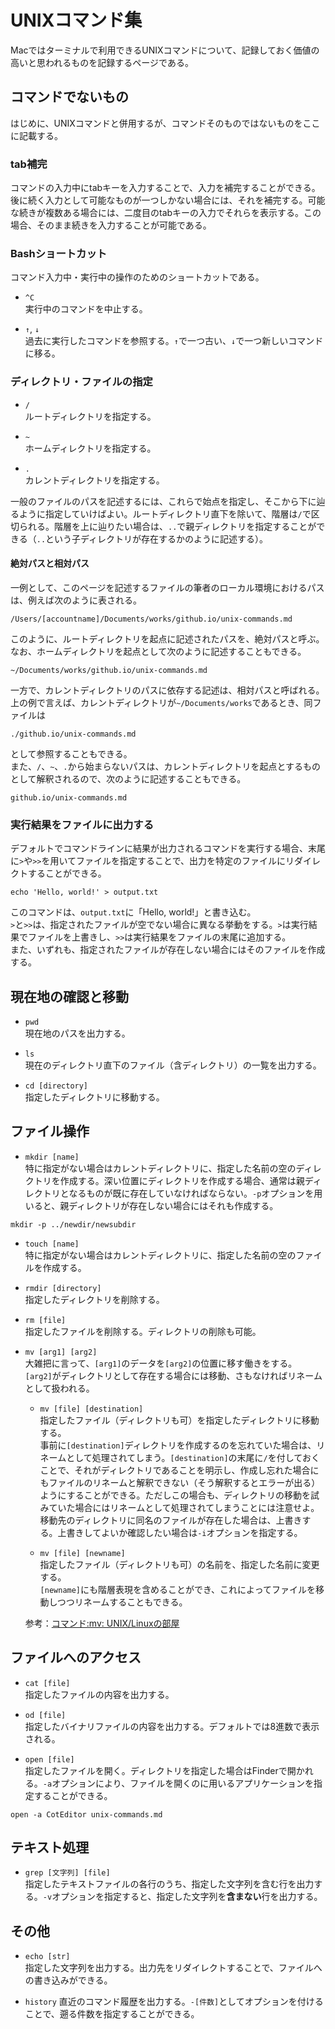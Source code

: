# UNIXコマンド集
Macではターミナルで利用できるUNIXコマンドについて、記録しておく価値の高いと思われるものを記録するページである。  
<!-- [よく使うLinuxコマンド - Qiita](https://qiita.com/arene-calix/items/41d8d4ba572f1d652727) -->
<!-- [Bashショートカットキー - Qiita](https://qiita.com/takayu90/items/011a674b0a903572a50c) -->

## コマンドでないもの
はじめに、UNIXコマンドと併用するが、コマンドそのものではないものをここに記載する。

### tab補完
コマンドの入力中にtabキーを入力することで、入力を補完することができる。後に続く入力として可能なものが一つしかない場合には、それを補完する。可能な続きが複数ある場合には、二度目のtabキーの入力でそれらを表示する。この場合、そのまま続きを入力することが可能である。

### Bashショートカット
コマンド入力中・実行中の操作のためのショートカットである。
* `^C`  
実行中のコマンドを中止する。

* `↑`, `↓`  
過去に実行したコマンドを参照する。`↑`で一つ古い、`↓`で一つ新しいコマンドに移る。

### ディレクトリ・ファイルの指定
* `/`  
ルートディレクトリを指定する。

* `~`  
ホームディレクトリを指定する。

* `.`  
カレントディレクトリを指定する。

一般のファイルのパスを記述するには、これらで始点を指定し、そこから下に辿るように指定していけばよい。ルートディレクトリ直下を除いて、階層は`/`で区切られる。階層を上に辿りたい場合は、`..`で親ディレクトリを指定することができる（`..`という子ディレクトリが存在するかのように記述する）。

#### 絶対パスと相対パス
一例として、このページを記述するファイルの筆者のローカル環境におけるパスは、例えば次のように表される。
```
/Users/[accountname]/Documents/works/github.io/unix-commands.md
```
このように、ルートディレクトリを起点に記述されたパスを、絶対パスと呼ぶ。なお、ホームディレクトリを起点として次のように記述することもできる。
```
~/Documents/works/github.io/unix-commands.md
```

一方で、カレントディレクトリのパスに依存する記述は、相対パスと呼ばれる。上の例で言えば、カレントディレクトリが`~/Documents/works`であるとき、同ファイルは
```
./github.io/unix-commands.md
```
として参照することもできる。  
また、`/`、`~`、`.`から始まらないパスは、カレントディレクトリを起点とするものとして解釈されるので、次のように記述することもできる。
```
github.io/unix-commands.md
```

### 実行結果をファイルに出力する
デフォルトでコマンドラインに結果が出力されるコマンドを実行する場合、末尾に`>`や`>>`を用いてファイルを指定することで、出力を特定のファイルにリダイレクトすることができる。
```
echo 'Hello, world!' > output.txt
```
このコマンドは、`output.txt`に「Hello, world!」と書き込む。  
`>`と`>>`は、指定されたファイルが空でない場合に異なる挙動をする。`>`は実行結果でファイルを上書きし、`>>`は実行結果をファイルの末尾に追加する。  
また、いずれも、指定されたファイルが存在しない場合にはそのファイルを作成する。


## 現在地の確認と移動
* `pwd`  
現在地のパスを出力する。

* `ls`  
現在のディレクトリ直下のファイル（含ディレクトリ）の一覧を出力する。

* `cd [directory]`  
指定したディレクトリに移動する。

## ファイル操作
* `mkdir [name]`  
特に指定がない場合はカレントディレクトリに、指定した名前の空のディレクトリを作成する。深い位置にディレクトリを作成する場合、通常は親ディレクトリとなるものが既に存在していなければならない。`-p`オプションを用いると、親ディレクトリが存在しない場合にはそれも作成する。
```
mkdir -p ../newdir/newsubdir
```

* `touch [name]`  
特に指定がない場合はカレントディレクトリに、指定した名前の空のファイルを作成する。

* `rmdir [directory]`  
指定したディレクトリを削除する。

* `rm [file]`  
指定したファイルを削除する。ディレクトリの削除も可能。

* `mv [arg1] [arg2]`  
大雑把に言って、`[arg1]`のデータを`[arg2]`の位置に移す働きをする。  
`[arg2]`がディレクトリとして存在する場合には移動、さもなければリネームとして扱われる。
    * `mv [file] [destination]`  
    指定したファイル（ディレクトリも可）を指定したディレクトリに移動する。  
    事前に`[destination]`ディレクトリを作成するのを忘れていた場合は、リネームとして処理されてしまう。`[destination]`の末尾に`/`を付しておくことで、それがディレクトリであることを明示し、作成し忘れた場合にもファイルのリネームと解釈できない（そう解釈するとエラーが出る）ようにすることができる。ただしこの場合も、ディレクトリの移動を試みていた場合にはリネームとして処理されてしまうことには注意せよ。  
    移動先のディレクトリに同名のファイルが存在した場合は、上書きする。上書きしてよいか確認したい場合は`-i`オプションを指定する。

    * `mv [file] [newname]`  
    指定したファイル（ディレクトリも可）の名前を、指定した名前に変更する。  
    `[newname]`にも階層表現を含めることができ、これによってファイルを移動しつつリネームすることもできる。

    参考：[コマンド:mv: UNIX/Linuxの部屋](http://x68000.q-e-d.net/~68user/unix/pickup?mv)

## ファイルへのアクセス
* `cat [file]`  
指定したファイルの内容を出力する。

* `od [file]`  
指定したバイナリファイルの内容を出力する。デフォルトでは8進数で表示される。

* `open [file]`  
指定したファイルを開く。ディレクトリを指定した場合はFinderで開かれる。`-a`オプションにより、ファイルを開くのに用いるアプリケーションを指定することができる。
```
open -a CotEditor unix-commands.md
```

## テキスト処理
* `grep [文字列] [file]`  
指定したテキストファイルの各行のうち、指定した文字列を含む行を出力する。`-v`オプションを指定すると、指定した文字列を**含まない**行を出力する。

## その他
* `echo [str]`  
指定した文字列を出力する。出力先をリダイレクトすることで、ファイルへの書き込みができる。

* `history`
直近のコマンド履歴を出力する。`-[件数]`としてオプションを付けることで、遡る件数を指定することができる。